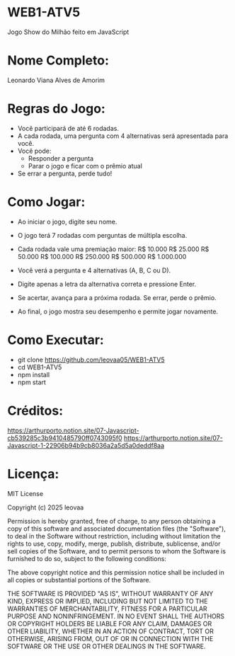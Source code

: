 # WEB1-ATV5
Jogo Show do Milhão feito em JavaScript
# Nome Completo:
Leonardo Viana Alves de Amorim
# Regras do Jogo:
- Você participará de até 6 rodadas.
- A cada rodada, uma pergunta com 4 alternativas será apresentada para você.
- Você pode:
  - Responder a pergunta
  - Parar o jogo e ficar com o prêmio atual
- Se errar a pergunta, perde tudo!
# Como Jogar:
- Ao iniciar o jogo, digite seu nome.

- O jogo terá 7 rodadas com perguntas de múltipla escolha.

- Cada rodada vale uma premiação maior:
R$ 10.000
R$ 25.000
R$ 50.000
R$ 100.000
R$ 250.000
R$ 500.000
R$ 1.000.000

- Você verá a pergunta e 4 alternativas (A, B, C ou D).

- Digite apenas a letra da alternativa correta e pressione Enter.

- Se acertar, avança para a próxima rodada. Se errar, perde o prêmio.

- Ao final, o jogo mostra seu desempenho e permite jogar novamente.
# Como Executar:
- git clone https://github.com/leovaa05/WEB1-ATV5
- cd WEB1-ATV5
- npm install
- npm start
# Créditos:
https://arthurporto.notion.site/07-Javascript-cb539285c3b9410485790ff0743095f0
https://arthurporto.notion.site/07-Javascript-1-22906b94b9cb8036a2a5d5a0deddf8aa
# Licença:
MIT License

Copyright (c) 2025 leovaa

Permission is hereby granted, free of charge, to any person obtaining a copy
of this software and associated documentation files (the "Software"), to deal
in the Software without restriction, including without limitation the rights
to use, copy, modify, merge, publish, distribute, sublicense, and/or sell
copies of the Software, and to permit persons to whom the Software is
furnished to do so, subject to the following conditions:

The above copyright notice and this permission notice shall be included in all
copies or substantial portions of the Software.

THE SOFTWARE IS PROVIDED "AS IS", WITHOUT WARRANTY OF ANY KIND, EXPRESS OR
IMPLIED, INCLUDING BUT NOT LIMITED TO THE WARRANTIES OF MERCHANTABILITY,
FITNESS FOR A PARTICULAR PURPOSE AND NONINFRINGEMENT. IN NO EVENT SHALL THE
AUTHORS OR COPYRIGHT HOLDERS BE LIABLE FOR ANY CLAIM, DAMAGES OR OTHER
LIABILITY, WHETHER IN AN ACTION OF CONTRACT, TORT OR OTHERWISE, ARISING FROM,
OUT OF OR IN CONNECTION WITH THE SOFTWARE OR THE USE OR OTHER DEALINGS IN THE
SOFTWARE.
